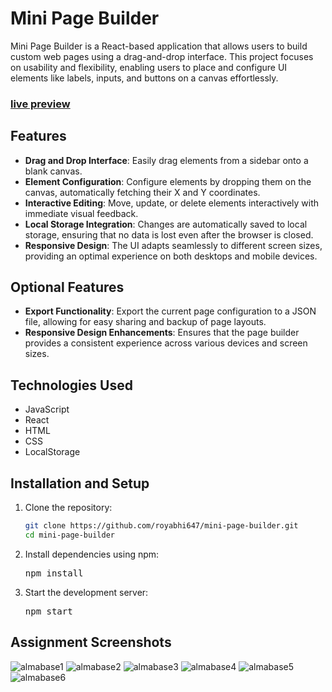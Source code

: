 # Mini Page Builder

Mini Page Builder is a React-based application that allows users to build custom web pages using a drag-and-drop interface. This project focuses on usability and flexibility, enabling users to place and configure UI elements like labels, inputs, and buttons on a canvas effortlessly.

### [live preview](https://abhii-mini-page-builder.netlify.app/)

## Features

- **Drag and Drop Interface**: Easily drag elements from a sidebar onto a blank canvas.
- **Element Configuration**: Configure elements by dropping them on the canvas, automatically fetching their X and Y coordinates.
- **Interactive Editing**: Move, update, or delete elements interactively with immediate visual feedback.
- **Local Storage Integration**: Changes are automatically saved to local storage, ensuring that no data is lost even after the browser is closed.
- **Responsive Design**: The UI adapts seamlessly to different screen sizes, providing an optimal experience on both desktops and mobile devices.

## Optional Features

- **Export Functionality**: Export the current page configuration to a JSON file, allowing for easy sharing and backup of page layouts.
- **Responsive Design Enhancements**: Ensures that the page builder provides a consistent experience across various devices and screen sizes.

## Technologies Used
- JavaScript
- React
- HTML
- CSS
- LocalStorage

## Installation and Setup
1. Clone the repository:
   ```bash
   git clone https://github.com/royabhi647/mini-page-builder.git
   cd mini-page-builder

2. Install dependencies using npm:
   <pre>npm install</pre>

3. Start the development server:
   <pre>npm start</pre>

## Assignment Screenshots

![almabase1](https://github.com/user-attachments/assets/83381cfb-601c-4c62-9e0a-cc1b397857ce)
![almabase2](https://github.com/user-attachments/assets/c2969ee8-1b66-46f1-a525-58a0ff38f397)
![almabase3](https://github.com/user-attachments/assets/e4c29f9f-a32a-4394-97c8-94977fd56119)
![almabase4](https://github.com/user-attachments/assets/b607ee53-d169-4ef2-9bca-8e025d662db5)
![almabase5](https://github.com/user-attachments/assets/52b1124b-0cb4-4b2b-b955-f76d07371273)
![almabase6](https://github.com/user-attachments/assets/d91e54d9-a8cd-4cea-b048-4b606c4e2764)